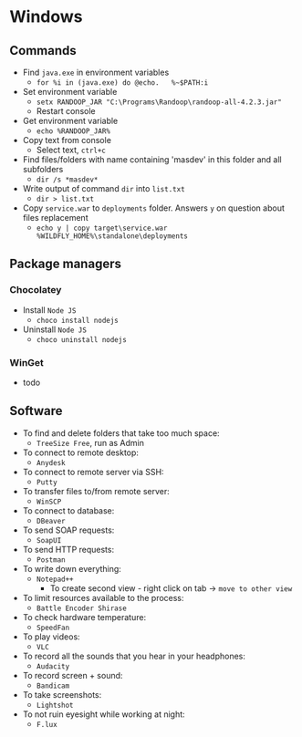 # Windows
## Commands
* Find `java.exe` in environment variables
  * `for %i in (java.exe) do @echo.   %~$PATH:i`
* Set environment variable
    * `setx RANDOOP_JAR "C:\Programs\Randoop\randoop-all-4.2.3.jar"`
    * Restart console
* Get environment variable
    * `echo %RANDOOP_JAR%`
* Copy text from console
    * Select text, `ctrl+c`
* Find files/folders with name containing 'masdev' in this folder and all subfolders
    * `dir /s *masdev*`
* Write output of command `dir` into `list.txt`
    * `dir > list.txt`
* Copy `service.war` to `deployments` folder. Answers `y` on question about files replacement
    * `echo y | copy target\service.war %WILDFLY_HOME%\standalone\deployments`

## Package managers
### Chocolatey
* Install `Node JS`
    * `choco install nodejs`
* Uninstall `Node JS`
    * `choco uninstall nodejs`
### WinGet
* todo

## Software
* To find and delete folders that take too much space:
    * `TreeSize Free`, run as Admin
* To connect to remote desktop:
    * `Anydesk`
* To connect to remote server via SSH:
    * `Putty`
* To transfer files to/from remote server:
    * `WinSCP`
* To connect to database:
    * `DBeaver`
* To send SOAP requests:
    * `SoapUI`
* To send HTTP requests:
    * `Postman`
* To write down everything:
    * `Notepad++` 
        * To create second view - right click on tab -> `move to other view`
* To limit resources available to the process:
    * `Battle Encoder Shirase`
* To check hardware temperature:
    * `SpeedFan`
* To play videos:
    * `VLC`
* To record all the sounds that you hear in your headphones:
    * `Audacity`
* To record screen + sound:
    * `Bandicam`
* To take screenshots:
    * `Lightshot`
* To not ruin eyesight while working at night:
    * `F.lux`
